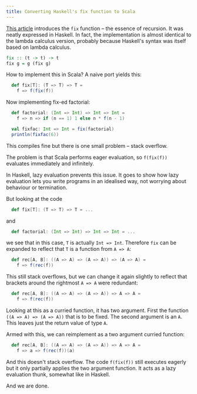 ```yaml
---
title: Converting Haskell's fix function to Scala
---
```


[This article](/posts/2019-04-01-fix-haskell-function.html) introduces the `fix` function – the essence of recursion.
It was neatly expressed in Haskell. 
In fact, the implementation is almost identical to the lambda calculus version, probably because
Haskell's syntax was itself based on lambda calculus.
```haskell
fix :: (t -> t) -> t
fix g = g (fix g)
```

How to implement this in Scala? A naive port yields this:
```scala
  def fix[T]: (T => T) => T =
    f => f(fix(f))
``` 

Now implementing fix-ed factorial:
```scala
  def factorial: (Int => Int) => Int => Int =
    f => n => if (n == 1) 1 else n * f(n - 1)

  val fixfac: Int => Int = fix(factorial)
  println(fixfac(6))
``` 

This compiles fine but there is one small problem – stack overflow.

The problem is that Scala performs eager evaluation, so `f(fix(f))` evaluates immediately and infinitely. 

In Haskell, lazy evaluation prevents this issue. 
It goes to show how lazy evaluation lets you write programs in an idealised way, not worrying about
behaviour or termination.

But looking at the code 
```scala
  def fix[T]: (T => T) => T = ...
```
and
```scala
  def factorial: (Int => Int) => Int => Int = ...
```
we see that in this case, `T` is actually `Int => Int`.
Therefore `fix` can be expanded to reflect that `T` is a function from `A => A`:
```scala
  def rec[A, B]: ((A => A) => (A => A)) => (A => A) =
    f => f(rec(f))
``` 
This still stack overflows, but we can change it again slightly to reflect that brackets around the rightmost
`A => A` were redundant: 
```scala
  def rec[A, B]: ((A => A) => (A => A)) => A => A =
    f => f(rec(f))
``` 
Looking at this as a curried function, it has two argument.
First the function `((A => A) => (A => A))` that is to be fixed.
The second argument is an `A`.
This leaves just the return value of type `A`.

Armed with this, we can reimplement as a two argument curried function:
```scala
  def rec[A, B]: ((A => A) => (A => A)) => A => A =
    f => a => f(rec(f))(a)
``` 

And this doesn't stack overflow. The code `f(fix(f))` still executes eagerly but it only
partially applies the two argument function. It acts as a lazy evaluation thunk, somewhat like in Haskell. 

And we are done.
